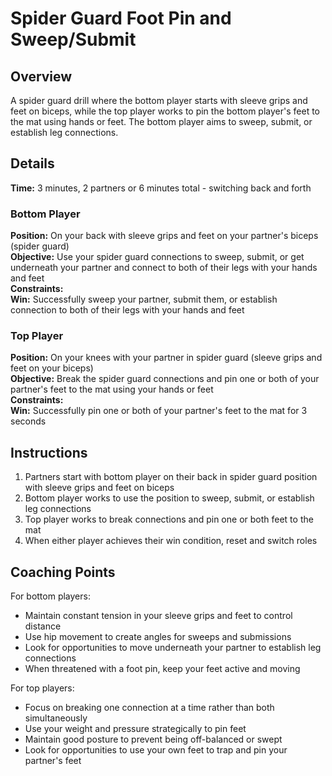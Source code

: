 # Spider Guard Foot Pin and Sweep/Submit

## Overview
A spider guard drill where the bottom player starts with sleeve grips and feet on biceps, while the top player works to pin the bottom player's feet to the mat using hands or feet. The bottom player aims to sweep, submit, or establish leg connections.

## Details
**Time:** 3 minutes, 2 partners or 6 minutes total - switching back and forth  

### Bottom Player
**Position:** On your back with sleeve grips and feet on your partner's biceps (spider guard)  
**Objective:** Use your spider guard connections to sweep, submit, or get underneath your partner and connect to both of their legs with your hands and feet  
**Constraints:**  
**Win:** Successfully sweep your partner, submit them, or establish connection to both of their legs with your hands and feet  

### Top Player
**Position:** On your knees with your partner in spider guard (sleeve grips and feet on your biceps)  
**Objective:** Break the spider guard connections and pin one or both of your partner's feet to the mat using your hands or feet  
**Constraints:**  
**Win:** Successfully pin one or both of your partner's feet to the mat for 3 seconds  

## Instructions
1. Partners start with bottom player on their back in spider guard position with sleeve grips and feet on biceps
2. Bottom player works to use the position to sweep, submit, or establish leg connections
3. Top player works to break connections and pin one or both feet to the mat
4. When either player achieves their win condition, reset and switch roles

## Coaching Points
For bottom players:
- Maintain constant tension in your sleeve grips and feet to control distance
- Use hip movement to create angles for sweeps and submissions
- Look for opportunities to move underneath your partner to establish leg connections
- When threatened with a foot pin, keep your feet active and moving

For top players:
- Focus on breaking one connection at a time rather than both simultaneously
- Use your weight and pressure strategically to pin feet
- Maintain good posture to prevent being off-balanced or swept
- Look for opportunities to use your own feet to trap and pin your partner's feet
